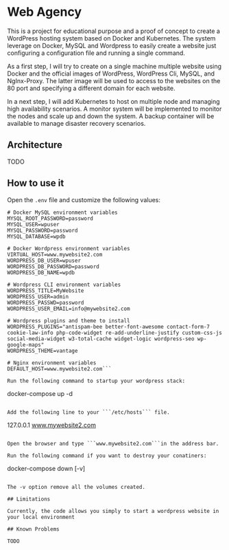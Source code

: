 # Web Agency

This is a project for educational purpose and a proof of concept to create a WordPress hosting system based on Docker and Kubernetes. The system leverage on Docker, MySQL and Wordpress to easily create a website just configuring a configuration file and running a single command. 

As a first step, I will try to create on a single machine multiple website using Docker and the official images of WordPress, WordPress Cli, MySQL, and NgInx-Proxy. The latter image will be used to access to the websites on the 80 port and specifying a different domain for each website.

In a next step, I will add Kubernetes to host on multiple node and managing high availability scenarios. A monitor system will be implemented to monitor the nodes and scale up and down the system. A backup container will be available to manage disaster recovery scenarios.

## Architecture

TODO

## How to use it

Open the ```.env``` file and customize the following values:

```
# Docker MySQL environment variables
MYSQL_ROOT_PASSWORD=password
MYSQL_USER=wpuser
MYSQL_PASSWORD=password
MYSQL_DATABASE=wpdb

# Docker Wordpress environment variables
VIRTUAL_HOST=www.mywebsite2.com
WORDPRESS_DB_USER=wpuser
WORDPRESS_DB_PASSWORD=password
WORDPRESS_DB_NAME=wpdb

# Wordpress CLI environment variables 
WORDPRESS_TITLE=MyWebsite
WORDPRESS_USER=admin
WORDPRESS_PASSWD=password
WORDPRESS_USER_EMAIL=info@mywebsite2.com

# Wordpress plugins and theme to install
WORDPRESS_PLUGINS="antispam-bee better-font-awesome contact-form-7 cookie-law-info php-code-widget re-add-underline-justify custom-css-js social-media-widget w3-total-cache widget-logic wordpress-seo wp-google-maps"
WORDPRESS_THEME=vantage

# Nginx environment variables
DEFAULT_HOST=www.mywebsite2.com```

Run the following command to startup your wordpress stack:

```
docker-compose up -d
```

Add the following line to your ```/etc/hosts``` file.

```
127.0.0.1    www.mywebsite2.com
```

Open the browser and type ```www.mywebsite2.com```in the address bar.

Run the following command if you want to destroy your conatiners:

```
docker-compose down [-v]
```

The -v option remove all the volumes created.

## Limitations

Currently, the code allows you simply to start a wordpress website in your local environment 

## Known Problems

TODO
